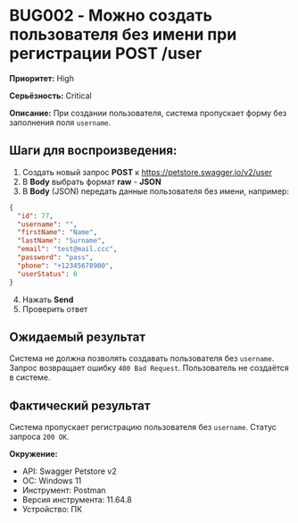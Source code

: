 # BUG002 - Можно создать пользователя без имени при регистрации POST /user

**Приоритет:** High

**Серьёзность:** Critical

**Описание:** При создании пользователя, система пропускает форму без заполнения поля `username`.

## Шаги для воспроизведения:

1. Создать новый запрос **POST** к https://petstore.swagger.io/v2/user
2. В **Body** выбрать формат **raw** - **JSON**
3. В **Body** (JSON) передать данные пользователя без имени, например:
``` json
{
  "id": 77,
  "username": "",
  "firstName": "Name",
  "lastName": "Surname",
  "email": "test@mail.ccc",
  "password": "pass",
  "phone": "+12345678900",
  "userStatus": 0
}
```
4. Нажать **Send**
5. Проверить ответ

## Ожидаемый результат
Система не должна позволять создавать пользователя без `username`. Запрос возвращает ошибку `400 Bad Request`. Пользователь не создаётся в системе.

## Фактический результат

Система пропускает регистрацию пользователя без `username`. Статус запроса `200 OK`.

**Окружение:**
- API: Swagger Petstore v2
- ОС: Windows 11
- Инструмент: Postman
- Версия инструмента: 11.64.8
- Устройство: ПК